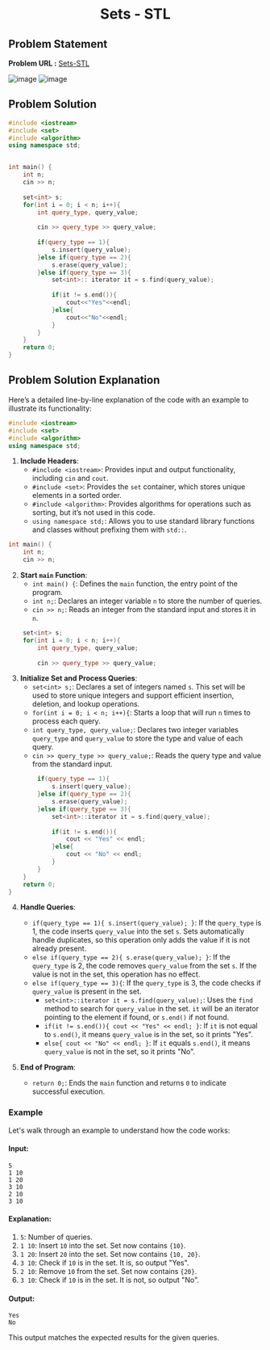 <h1 align='center'>Sets - STL</h1>

## Problem Statement

**Problem URL :** [Sets-STL](https://www.hackerrank.com/challenges/cpp-sets/problem?isFullScreen=true)

![image](https://github.com/user-attachments/assets/1a8d8c0d-3065-4e1b-8e4a-fc2e69d26827)
![image](https://github.com/user-attachments/assets/89b12eaf-f1c4-46a5-94af-42ac4b320cd4)


## Problem Solution
```cpp
#include <iostream>
#include <set>
#include <algorithm>
using namespace std;


int main() {
    int n;
    cin >> n;
    
    set<int> s;
    for(int i = 0; i < n; i++){
        int query_type, query_value;
        
        cin >> query_type >> query_value;
        
        if(query_type == 1){
            s.insert(query_value);
        }else if(query_type == 2){
            s.erase(query_value);
        }else if(query_type == 3){
            set<int>:: iterator it = s.find(query_value);
            
            if(it != s.end()){
                cout<<"Yes"<<endl;
            }else{
                cout<<"No"<<endl;
            }
        }
    }
    return 0;
}
```

## Problem Solution Explanation
Here’s a detailed line-by-line explanation of the code with an example to illustrate its functionality:

```cpp
#include <iostream>
#include <set>
#include <algorithm>
using namespace std;
```

1. **Include Headers**:
   - `#include <iostream>`: Provides input and output functionality, including `cin` and `cout`.
   - `#include <set>`: Provides the `set` container, which stores unique elements in a sorted order.
   - `#include <algorithm>`: Provides algorithms for operations such as sorting, but it’s not used in this code.
   - `using namespace std;`: Allows you to use standard library functions and classes without prefixing them with `std::`.

```cpp
int main() {
    int n;
    cin >> n;
```

2. **Start `main` Function**:
   - `int main() {`: Defines the `main` function, the entry point of the program.
   - `int n;`: Declares an integer variable `n` to store the number of queries.
   - `cin >> n;`: Reads an integer from the standard input and stores it in `n`.

```cpp
    set<int> s;
    for(int i = 0; i < n; i++){
        int query_type, query_value;
        
        cin >> query_type >> query_value;
```

3. **Initialize Set and Process Queries**:
   - `set<int> s;`: Declares a set of integers named `s`. This set will be used to store unique integers and support efficient insertion, deletion, and lookup operations.
   - `for(int i = 0; i < n; i++){`: Starts a loop that will run `n` times to process each query.
   - `int query_type, query_value;`: Declares two integer variables `query_type` and `query_value` to store the type and value of each query.
   - `cin >> query_type >> query_value;`: Reads the query type and value from the standard input.

```cpp
        if(query_type == 1){
            s.insert(query_value);
        }else if(query_type == 2){
            s.erase(query_value);
        }else if(query_type == 3){
            set<int>::iterator it = s.find(query_value);
            
            if(it != s.end()){
                cout << "Yes" << endl;
            }else{
                cout << "No" << endl;
            }
        }
    }
    return 0;
}
```

4. **Handle Queries**:
   - `if(query_type == 1){ s.insert(query_value); }`: If the `query_type` is 1, the code inserts `query_value` into the set `s`. Sets automatically handle duplicates, so this operation only adds the value if it is not already present.
   - `else if(query_type == 2){ s.erase(query_value); }`: If the `query_type` is 2, the code removes `query_value` from the set `s`. If the value is not in the set, this operation has no effect.
   - `else if(query_type == 3){`: If the `query_type` is 3, the code checks if `query_value` is present in the set.
     - `set<int>::iterator it = s.find(query_value);`: Uses the `find` method to search for `query_value` in the set. `it` will be an iterator pointing to the element if found, or `s.end()` if not found.
     - `if(it != s.end()){ cout << "Yes" << endl; }`: If `it` is not equal to `s.end()`, it means `query_value` is in the set, so it prints "Yes".
     - `else{ cout << "No" << endl; }`: If `it` equals `s.end()`, it means `query_value` is not in the set, so it prints "No".

5. **End of Program**:
   - `return 0;`: Ends the `main` function and returns `0` to indicate successful execution.

### Example

Let's walk through an example to understand how the code works:

#### Input:
```
5
1 10
1 20
3 10
2 10
3 10
```

#### Explanation:

1. `5`: Number of queries.
2. `1 10`: Insert `10` into the set. Set now contains `{10}`.
3. `1 20`: Insert `20` into the set. Set now contains `{10, 20}`.
4. `3 10`: Check if `10` is in the set. It is, so output "Yes".
5. `2 10`: Remove `10` from the set. Set now contains `{20}`.
6. `3 10`: Check if `10` is in the set. It is not, so output "No".

#### Output:
```
Yes
No
```

This output matches the expected results for the given queries.
